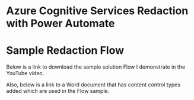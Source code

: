 # Azure Cognitive Services Redaction with Power Automate

# Sample Redaction Flow
Below is a link to download the sample solution Flow I demonstrate in the YouTube video.



Also, below is a link to a Word document that has content control types added which are used in the Flow sample.


